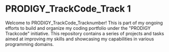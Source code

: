 # PRODIGY_TrackCode_Track 1
Welcome to PRODIGY_TrackCode_Tracknumber! This is part of my ongoing efforts to build and organize my coding portfolio under the "PRODIGY Trackcode" initiative. This repository contains a series of projects and tasks aimed at improving my skills and showcasing my capabilities in various programming domains.
